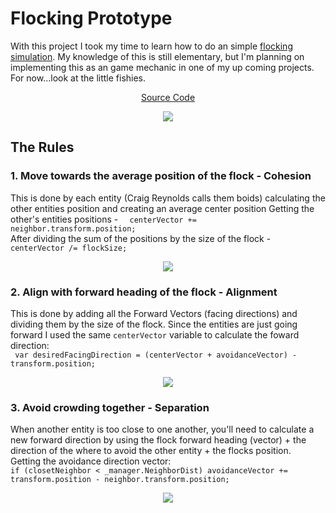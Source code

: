 # Flocking Prototype

With this project I took my time to learn how to do an simple [flocking simulation](https://www.red3d.com/cwr/boids/). My knowledge of this is still elementary, but I'm planning on implementing this as an game mechanic in one of my up coming projects. For now...look at the little fishies.
<!--How the hell html works in markdown?!?! I dont care if just works-->
<p align = "center">
 <a href="https://github.com/SirLorrence/flocking-prototype/tree/main/Assets/Scripts">Source Code</a>
</p>

<p align="center">
  <img src="flockimg-readme.gif">
</p>

## The Rules

### 1. Move towards the average position of the flock - Cohesion
This is done by each entity (Craig Reynolds calls them boids) calculating the other entities position and creating an average center position
Getting the other's entities positions - ``  centerVector += neighbor.transform.position;``\
After dividing the sum of the positions by the size of the flock - ``centerVector /= flockSize;`` 

<p align="center">
  <img src="https://www.red3d.com/cwr/boids/images/cohesion.gif">
</p>

### 2. Align with forward heading of the flock - Alignment
This is done by adding all the Forward Vectors (facing directions) and dividing them by the size of the flock. Since the entities are just going forward I used the same ``centerVector`` variable to calculate the foward direction:\
`` var desiredFacingDirection = (centerVector + avoidanceVector) - transform.position;``
<p align="center">
  <img src="https://www.red3d.com/cwr/boids/images/alignment.gif">
</p>

### 3. Avoid crowding together - Separation
When another entity is too close to one another, you'll need to calculate a new forward direction by using the flock forward heading (vector) + 
the direction of the where to avoid the other entity + the flocks position.\
Getting the avoidance direction vector: \
``if (closetNeighbor < _manager.NeighborDist) avoidanceVector += transform.position - neighbor.transform.position;``


<p align="center">
  <img src="https://www.red3d.com/cwr/boids/images/separation.gif">
</p>

